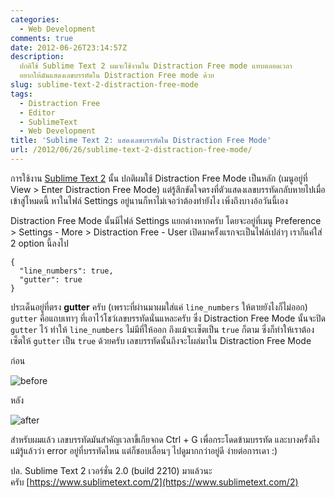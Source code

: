 ```yaml
---
categories:
  - Web Development
comments: true
date: 2012-06-26T23:14:57Z
description:
  ปกติใช้ Sublime Text 2 ผมจะใช้งานใน Distraction Free mode แทบตลอดเวลา
  อยากให้มันแสดงเลขบรรทัดใน Distraction Free mode ด้วย
slug: sublime-text-2-distraction-free-mode
tags:
  - Distraction Free
  - Editor
  - SublimeText
  - Web Development
title: 'Sublime Text 2: แสดงเลขบรรทัดใน Distraction Free Mode'
url: /2012/06/26/sublime-text-2-distraction-free-mode/
---
```


การใช้งาน [Sublime Text 2](https://armno.in.th/2011/09/20/sublime-text-2-editor-v12-engine/) นั้น ปกติผมใช้ Distraction Free Mode เป็นหลัก (เมนูอยู่ที่ View > Enter Distraction Free Mode) แต่รู้สึกขัดใจตรงที่ตัวแสดงเลขบรรทัดกลับหายไปเมื่อเข้าสู่โหมดนี้ หาในไฟล์ Settings อยู่นานก็หาไม่เจอว่าต้องทำยังไง เพิ่งถึงบางอ้อวันนี้เอง

Distraction Free Mode นั้นมีไฟล์ Settings แยกต่างหากครับ โดยจะอยู่ที่เมนู Preference > Settings - More > Distraction Free - User เปิดมาครั้งแรกจะเป็นไฟล์เปล่าๆ เราก็แค่ใส่ 2 option นี้ลงไป

<pre><code class="language-javascript">{
  "line_numbers": true,
  "gutter": true
}</code></pre>

ประเด็นอยู่ที่ตรง **gutter** ครับ (เพราะที่ผ่านมาผมใส่แค่ `line_numbers` ให้ตายยังไงก็ไม่ออก) `gutter` คือแถบเทาๆ ที่เอาไว้โชว์เลขบรรทัดนั่นแหละครับ ซึ่ง Distraction Free Mode นั้นจะปิด `gutter` ไว้ ทำให้ `line_numbers` ไม่มีที่ให้ออก ถึงแม้จะเซ็ตเป็น `true` ก็ตาม ซึ่งก็ทำให้เราต้องเซ็ตให้ `gutter` เป็น `true` ด้วยครับ เลขบรรทัดนั้นถึงจะโผล่มาใน Distraction Free Mode

ก่อน

![before](images/8507382376_e17e2e9f5d_z.jpg)

หลัง

![after](images/8506275931_16de1b9957_z.jpg)

สำหรับผมแล้ว เลขบรรทัดมันสำคัญเวลาขี้เกียจกด Ctrl + G เพื่อกระโดดข้ามบรรทัด และบางครั้งถึงแม้รู้แล้วว่า error อยู่ที่บรรทัดไหน แต่ก็ชอบเลื่อนๆ ไปดูมากกว่าอยู่ดี ง่ายต่อการเดา :)

ปล. Sublime Text 2 เวอร์ชั่น 2.0 (build 2210) มาแล้วนะครับ [https://www.sublimetext.com/2](https://www.sublimetext.com/2)
